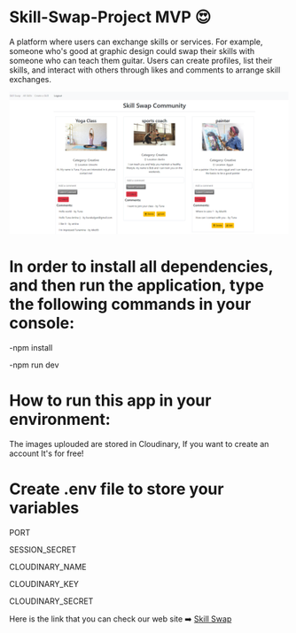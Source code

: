 # Skill-Swap-Project MVP  :heart_eyes:
A platform where users can exchange skills or services. For example, someone who's good at graphic design could swap their skills with someone who can teach them guitar. Users can create profiles, list their skills, and interact with others through likes and comments to arrange skill exchanges.


![alt text](./public/images/Skill-swap.png)


# In order to install all dependencies, and then run the application, type the following commands in your console:

-npm install

-npm run dev

# How to run this app in your environment:
The images uplouded are stored in Cloudinary, If you want to create an account It's for free! 

# Create .env file to store your variables

PORT

SESSION_SECRET

CLOUDINARY_NAME

CLOUDINARY_KEY

CLOUDINARY_SECRET



Here is the link that you can check our web site :arrow_right:
 [Skill Swap]( https://skill-swap.adaptable.app/)
